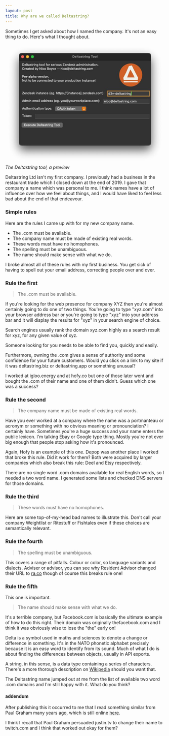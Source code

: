 ```yaml
---
layout: post
title: Why are we called Deltastring?
---
```


Sometimes I get asked about how I named the company. It's not an easy thing to do. Here's what I thought about.

<p><img src="/public/img/tool.jpeg" alt="The Deltastring tool preview." style="mix-blend-mode: darken;">
<em>The Deltastring tool, a preview</em></p>

Deltastring Ltd isn't my first company. I previously had a business in the restaurant trade<!--excerpt-end--> which I closed down at the end of 2019. I gave that company a name which was personal to me. I think names have a lot of influence over how we feel about things, and I would have liked to feel less bad about the end of that endeavour.

### Simple rules

Here are the rules I came up with for my new company name.

* The .com must be available.
* The company name must be made of existing real words.
* These words must have no homophones.
* The spelling must be unambiguous.
* The name should make sense with what we do.

I broke almost all of these rules with my first business. You get sick of having to spell out your email address, correcting people over and over.

### Rule the first

> The .com must be available.

If you're looking for the web presence for company XYZ then you're almost certainly going to do one of two things. You're going to type "xyz.com" into your browser address bar or you're going to type "xyz" into your address bar and it will display the results for "xyz" in your search engine of choice.

Search engines usually rank the domain xyz.com highly as a search result for xyz, for any given value of xyz.

Someone looking for you needs to be able to find you, quickly and easily.

Furthermore, owning the .com gives a sense of authority and some confidence for your future customers. Would you click on a link to my site if it was deltastring.biz or deltastring.app or something unusual?

I worked at igloo.energy and at hofy.co but one of those later went and bought the .com of their name and one of them didn't. Guess which one was a success?

### Rule the second

> The company name must be made of existing real words.

Have you ever worked at a company where the name was a portmanteau or acronym or something with no obvious meaning or pronounciation? I certainly have. Sometimes you're a huge success and your name enters the public lexicon. I'm talking Ebay or Google type thing. Mostly you're not ever big enough that people stop asking how it's pronounced.

Again, Hofy is an example of this one. Depop was another place I worked that broke this rule. Did it work for them? Both were acquired by larger companies which also break this rule: Deel and Etsy respectively.

There are no single word .com domains available for real English words, so I needed a two word name. I generated some lists and checked DNS servers for those domains.

### Rule the third

> These words must have no homophones.

Here are some top-of-my-head bad names to illustrate this. Don't call your company Weightlist or Ritestuff or Fishtales even if these choices are semantically relevant.

### Rule the fourth

> The spelling must be unambiguous.

This covers a range of pitfalls. Colour or color, so language variants and dialects. Adviser or advisor, you can see why Resident Advisor changed their URL to [ra.co](https://ra.co) though of course this breaks rule one!

### Rule the fifth

This one is important.

> The name should make sense with what we do.

It's a terrible company, but Facebook.com is basically the ultimate example of how to do this right. Their domain was originally thefacebook.com and I think it was obviously wise to lose the "the" early on!

Delta is a symbol used in maths and sciences to denote a change or difference in something. It's in the NATO phonetic alphabet precisely because it is an easy word to identify from its sound. Much of what I do is about finding the differences between objects, usually in API exports.

A string, in this sense, is a data type containing a series of characters. There's a more thorough description on [Wikipedia](https://en.wikipedia.org/wiki/String_(computer_science)) should you want that.

The Deltastring name jumped out at me from the list of available two word .com domains and I'm still happy with it. What do you think?

#### addendum

After publishing this it occurred to me that I read something similar from Paul Graham many years ago, which is still online [here](https://paulgraham.com/name.html).

I think I recall that Paul Graham persuaded justin.tv to change their name to twitch.com and I think that worked out okay for them?